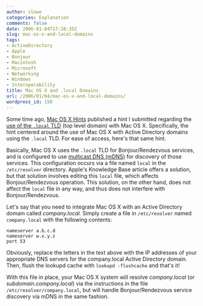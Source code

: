 ```yaml
---
author: slowe
categories: Explanation
comments: false
date: 2006-01-04T17:28:35Z
slug: mac-os-x-and-local-domains
tags:
- ActiveDirectory
- Apple
- Bonjour
- Macintosh
- Microsoft
- Networking
- Windows
- Interoperability
title: Mac OS X and .local Domains
url: /2006/01/04/mac-os-x-and-local-domains/
wordpress_id: 150
---
```


Some time ago, [Mac OS X Hints](http://www.macosxhints.com/) published a hint I submitted regarding the [use of the `.local` TLD](http://www.macosxhints.com/article.php?story=20040806232315819) (top level domain) with Mac OS X. Specifically, the hint centered around the use of Mac OS X with Active Directory domains using the `.local` TLD. For ease of access, here's that same hint.

Basically, Mac OS X uses the `.local` TLD for Bonjour/Rendezvous services, and is configured to use [multicast DNS (mDNS)](http://www.multicastdns.org/) for discovery of those services. This configuration occurs via a file named `local` in the `/etc/resolver` directory. Apple's Knowledge Base article offers a solution, but that solution involves editing this `local` file, which affects Bonjour/Rendezvous operation. This solution, on the other hand, does not affect the `local` file in any way, and thus does not interfere with Bonjour/Rendezvous.

Let's say that you need to integrate Mac OS X with an Active Directory domain called _company.local._ Simply create a file in `/etc/resolver` named `company.local` with the following contents:

```text
nameserver a.b.c.d
nameserver w.x.y.z
port 53
```

Obviously, replace the letters in the text above with the IP addresses of your appropriate DNS servers for the company.local Active Directory domain. Then, flush the lookupd cache with `lookupd -flushcache` and that's it!

With this file in place, your Mac OS X system will resolve _company.local_ (or _subdomain.company.local_) via the instructions in the file `/etc/resolver/company.local`, but will handle Bonjour/Rendezvous service discovery via mDNS in the same fashion.

